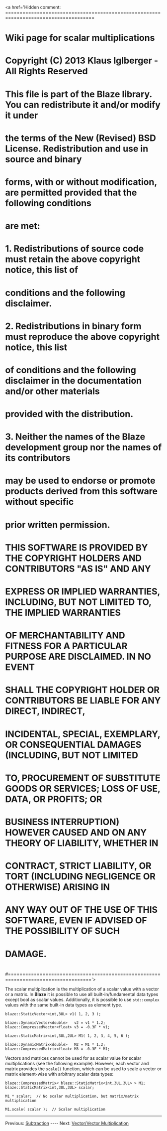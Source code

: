 <a href='Hidden comment: =====================================================================================
#
#  Wiki page for scalar multiplications
#
#  Copyright (C) 2013 Klaus Iglberger - All Rights Reserved
#
#  This file is part of the Blaze library. You can redistribute it and/or modify it under
#  the terms of the New (Revised) BSD License. Redistribution and use in source and binary
#  forms, with or without modification, are permitted provided that the following conditions
#  are met:
#
#  1. Redistributions of source code must retain the above copyright notice, this list of
#     conditions and the following disclaimer.
#  2. Redistributions in binary form must reproduce the above copyright notice, this list
#     of conditions and the following disclaimer in the documentation and/or other materials
#     provided with the distribution.
#  3. Neither the names of the Blaze development group nor the names of its contributors
#     may be used to endorse or promote products derived from this software without specific
#     prior written permission.
#
#  THIS SOFTWARE IS PROVIDED BY THE COPYRIGHT HOLDERS AND CONTRIBUTORS "AS IS" AND ANY
#  EXPRESS OR IMPLIED WARRANTIES, INCLUDING, BUT NOT LIMITED TO, THE IMPLIED WARRANTIES
#  OF MERCHANTABILITY AND FITNESS FOR A PARTICULAR PURPOSE ARE DISCLAIMED. IN NO EVENT
#  SHALL THE COPYRIGHT HOLDER OR CONTRIBUTORS BE LIABLE FOR ANY DIRECT, INDIRECT,
#  INCIDENTAL, SPECIAL, EXEMPLARY, OR CONSEQUENTIAL DAMAGES (INCLUDING, BUT NOT LIMITED
#  TO, PROCUREMENT OF SUBSTITUTE GOODS OR SERVICES; LOSS OF USE, DATA, OR PROFITS; OR
#  BUSINESS INTERRUPTION) HOWEVER CAUSED AND ON ANY THEORY OF LIABILITY, WHETHER IN
#  CONTRACT, STRICT LIABILITY, OR TORT (INCLUDING NEGLIGENCE OR OTHERWISE) ARISING IN
#  ANY WAY OUT OF THE USE OF THIS SOFTWARE, EVEN IF ADVISED OF THE POSSIBILITY OF SUCH
#  DAMAGE.
#
#==================================================================================='></a>


The scalar multiplication is the multiplication of a scalar value with a vector or a matrix. In **Blaze** it is possible to use all built-in/fundamental data types except bool as scalar values. Additionally, it is possible to use ` std::complex ` values with the same built-in data types as element type.

```
blaze::StaticVector<int,3UL> v1( 1, 2, 3 );

blaze::DynamicVector<double>   v2 = v1 * 1.2;
blaze::CompressedVector<float> v3 = -0.3F * v1;
```

```
blaze::StaticMatrix<int,3UL,2UL> M1( 1, 2, 3, 4, 5, 6 );

blaze::DynamicMatrix<double>   M2 = M1 * 1.2;
blaze::CompressedMatrix<float> M3 = -0.3F * M1;
```

Vectors and matrices cannot be used for as scalar value for scalar multiplications (see the following example). However, each vector and matrix provides the ` scale() ` function, which can be used to scale a vector or matrix element-wise with arbitrary scalar data types:

```
blaze::CompressedMatrix< blaze::StaticMatrix<int,3UL,3UL> > M1;
blaze::StaticMatrix<int,3UL,3UL> scalar;

M1 * scalar;  // No scalar multiplication, but matrix/matrix multiplication

M1.scale( scalar );  // Scalar multiplication
```



---

Previous: [Subtraction](Subtraction.md) ---- Next: [Vector/Vector Multiplication](Vector_Vector_Multiplication.md)
